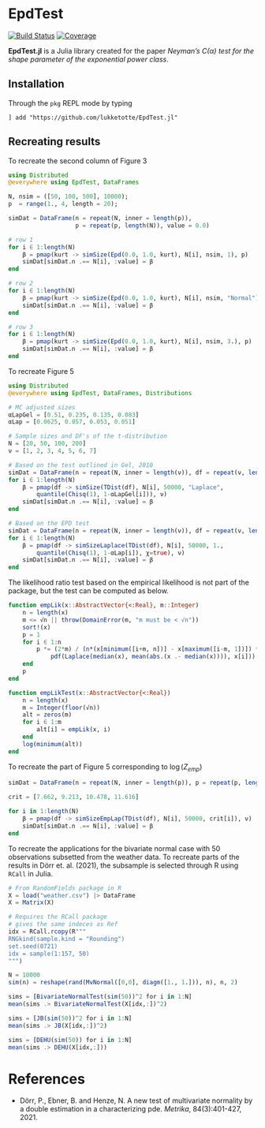 # EpdTest

[![Build Status](https://github.com/lukketotte/EpdTest.jl/workflows/CI/badge.svg)](https://github.com/lukketotte/EpdTest.jl/actions)
[![Coverage](https://codecov.io/gh/lukketotte/EpdTest.jl/branch/master/graph/badge.svg)](https://codecov.io/gh/lukketotte/EpdTest.jl)

**EpdTest.jl** is a Julia library created for the paper *Neyman’s C(α) test for the shape parameter of the exponential power class*.

## Installation
Through the `pkg` REPL mode by typing
```
] add "https://github.com/lukketotte/EpdTest.jl"
```

## Recreating results
To recreate the second column of Figure 3
```julia
using Distributed
@everywhere using EpdTest, DataFrames

N, nsim = ([50, 100, 500], 10000);
p  = range(1., 4, length = 20);

simDat = DataFrame(n = repeat(N, inner = length(p)),
                   p = repeat(p, length(N)), value = 0.0)

# row 1
for i ∈ 1:length(N)
    β = pmap(kurt -> simSize(Epd(0.0, 1.0, kurt), N[i], nsim, 1), p)
    simDat[simDat.n .== N[i], :value] = β
end

# row 2
for i ∈ 1:length(N)
    β = pmap(kurt -> simSize(Epd(0.0, 1.0, kurt), N[i], nsim, "Normal"), p)
    simDat[simDat.n .== N[i], :value] = β
end

# row 3
for i ∈ 1:length(N)
    β = pmap(kurt -> simSize(Epd(0.0, 1.0, kurt), N[i], nsim, 3.), p)
    simDat[simDat.n .== N[i], :value] = β
end
```

To recreate Figure 5
```julia
using Distributed
@everywhere using EpdTest, DataFrames, Distributions

# MC adjusted sizes
αLapGel = [0.51, 0.235, 0.135, 0.083]
αLap = [0.0625, 0.057, 0.053, 0.051]

# Sample sizes and DF's of the t-distribution
N = [20, 50, 100, 200]
ν = [1, 2, 3, 4, 5, 6, 7]

# Based on the test outlined in Gel, 2010
simDat = DataFrame(n = repeat(N, inner = length(ν)), df = repeat(ν, length(N)), value = 0.0)
for i ∈ 1:length(N)
    β = pmap(df -> simSize(TDist(df), N[i], 50000, "Laplace",
        quantile(Chisq(1), 1-αLapGel[i])), ν)
    simDat[simDat.n .== N[i], :value] = β
end

# Based on the EPD test
simDat = DataFrame(n = repeat(N, inner = length(ν)), df = repeat(ν, length(N)), value = 0.0)
for i ∈ 1:length(N)
    β = pmap(df -> simSizeLaplace(TDist(df), N[i], 50000, 1.,
        quantile(Chisq(1), 1-αLap[i]), χ=true), ν)
    simDat[simDat.n .== N[i], :value] = β
end
```
The likelihood ratio test based on the empirical likelihood is not part of the package, but the test can be computed as below.
```julia
function empLik(x::AbstractVector{<:Real}, m::Integer)
    n = length(x)
    m <= √n || throw(DomainError(m, "m must be < √n"))
    sort!(x)
    p = 1
    for i ∈ 1:n
        p *= (2*m) / (n*(x[minimum([i+m, n])] - x[maximum([i-m, 1])]) *
            pdf(Laplace(median(x), mean(abs.(x .- median(x)))), x[i]))
    end
    p
end

function empLikTest(x::AbstractVector{<:Real})
    n = length(x)
    m = Integer(floor(√n))
    alt = zeros(m)
    for i ∈ 1:m
        alt[i] = empLik(x, i)
    end
    log(minimum(alt))
end
```
To recreate the part of Figure 5 corresponding to $\log(Z_{emp})$
```Julia
simDat = DataFrame(n = repeat(N, inner = length(p)), p = repeat(p, length(N)), value = 0.0)

crit = [7.662, 9.213, 10.478, 11.616]

for i in 1:length(N)
    β = pmap(df -> simSizeEmpLap(TDist(df), N[i], 50000, crit[i]), ν)
    simDat[simDat.n .== N[i], :value] = β
end
```

To recreate the applications for the bivariate normal case with 50 observations
subsetted from the weather data. To recreate parts of the results in Dörr et. al. (2021),
the subsample is selected through R using `RCall` in Julia.
```Julia
# From RandomFields package in R
X = load("weather.csv") |> DataFrame
X = Matrix(X)

# Requires the RCall package
# gives the same indeces as Ref
idx = RCall.rcopy(R"""
RNGkind(sample.kind = "Rounding")
set.seed(0721)
idx = sample(1:157, 50)
""")

N = 10000
sim(n) = reshape(rand(MvNormal([0,0], diagm([1., 1.])), n), n, 2)

sims = [BivariateNormalTest(sim(50))^2 for i in 1:N]
mean(sims .> BivariateNormalTest(X[idx,:])^2)

sims = [JB(sim(50))^2 for i in 1:N]
mean(sims .> JB(X[idx,:])^2)

sims = [DEHU(sim(50)) for i in 1:N]
mean(sims .> DEHU(X[idx,:]))
```

# References
* Dörr, P., Ebner, B. and Henze, N. A new test of multivariate normality by
a double estimation in a characterizing pde. *Metrika*, 84(3):401-427, 2021.
